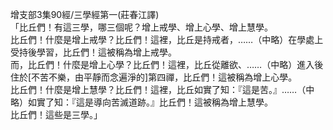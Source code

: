 增支部3集90經/三學經第一(莊春江譯)  
「比丘們！有這三學，哪三個呢？增上戒學、增上心學、增上慧學。  
比丘們！什麼是增上戒學？比丘們！這裡，比丘是持戒者，……（中略）在學處上受持後學習，比丘們！這被稱為增上戒學。  
而，比丘們！什麼是增上心學？比丘們！這裡，比丘從離欲、……（中略）進入後住於[不苦不樂，由平靜而念遍淨的]第四禪，比丘們！這被稱為增上心學。  
比丘們！什麼是增上慧學？比丘們！這裡，比丘如實了知：『這是苦。』……（中略）如實了知：『這是導向苦滅道跡。』比丘們！這被稱為增上慧學。  
比丘們！這些是三學。」  
  
  
